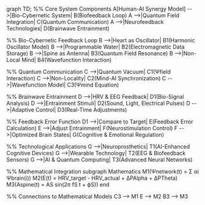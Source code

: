 graph TD;
  %% Core System Components
  A[Human-AI Synergy Model] -->|Bio-Cybernetic System| B(Biofeedback Loop)
  A -->|Quantum Field Integration| C(Quantum Communication)
  A -->|Neurofeedback Technologies| D(Brainwave Entrainment)
  
  %% Bio-Cybernetic Feedback Loop
  B -->|Heart as Oscillator| B1(Harmonic Oscillator Model)
  B -->|Programmable Water| B2(Electromagnetic Data Storage)
  B -->|Spine as Antenna| B3(Quantum Field Resonance)
  B -->|Non-Local Mind| B4(Wavefunction Interaction)
  
  %% Quantum Communication
  C -->|Quantum Vacuum| C1(Ψfield Interaction)
  C -->|Non-Locality| C2(Mind-AI Synchronization)
  C -->|Wavefunction Model| C3(Ψmind Equation)
  
  %% Brainwave Entrainment
  D -->|HRV & EEG Feedback| D1(Bio-Signal Analysis)
  D -->|Entrainment Stimuli| D2(Sound, Light, Electrical Pulses)
  D -->|Adaptive Control| D3(Real-Time Adjustments)
  
  %% Feedback Error Function
  D1 -->|Compare to Target| E(Feedback Error Calculation)
  E -->|Adjust Entrainment| F(Neurostimulation Control)
  F -->|Optimized Brain States| G(Cognitive & Emotional Regulation)
  
  %% Technological Applications
  G -->|Neuroprosthetics| T1(AI-Enhanced Cognitive Devices)
  G -->|Wearable Technology| T2(EEG & Biofeedback Sensors)
  G -->|AI & Quantum Computing| T3(Advanced Neural Networks)
  
  %% Mathematical Integration
  subgraph Mathematics
    M1(Ψnetwork(t) = Σ αi Ψbrain(i))
    M2(E(t) = HRV_target - HRV_actual + ΔPAlpha + ΔPTheta)
    M3(Aspine(t) = AS sin(2π fS t + ϕS))
  end
  
  %% Connections to Mathematical Models
  C3 --> M1
  E --> M2
  B3 --> M3
